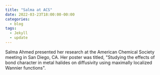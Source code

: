 ```yaml
---
title: "Salma at ACS"
date: 2022-03-23T18:00:00-00:00
categories:
  - blog
tags:
  - Jekyll
  - update
---
```


Salma Ahmed presented her research at the American Chemical Society meeting in San Diego, CA. Her poster was titled, "Studying the effects of bond character in metal halides on diffusivity using maximally localized Wannier functions".



